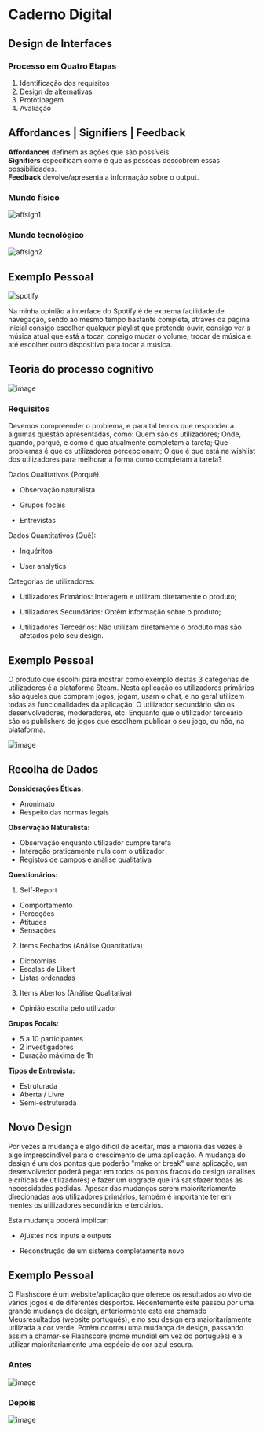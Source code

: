 # Caderno Digital

## Design de Interfaces
### Processo em Quatro Etapas

1. Identificação dos requisitos
2. Design de alternativas
3. Prototipagem
4. Avaliação

## Affordances | Signifiers | Feedback

**Affordances** definem as ações que são possíveis.<br>
**Signifiers** especificam como é que as pessoas descobrem essas possibilidades.<br>
**Feedback** devolve/apresenta a informação sobre o output.

### Mundo físico
![affsign1](https://miro.medium.com/max/1400/0*2h7UWJMznXXgkiVO)

### Mundo tecnológico
![affsign2](https://miro.medium.com/max/1400/0*kSj4afkV7s5A_Qsr)

## Exemplo Pessoal

![spotify](https://user-images.githubusercontent.com/75588930/194862483-0cff4877-f2e1-460d-b7a9-1865622c86c5.png)

Na minha opinião a interface do Spotify é de extrema facilidade de navegação, sendo ao mesmo tempo bastante completa, através da página inicial consigo escolher qualquer
playlist que pretenda ouvir, consigo ver a música atual que está a tocar, consigo mudar o volume, trocar de música e até escolher outro dispositivo para tocar a música.

## Teoria do processo cognitivo

![image](https://user-images.githubusercontent.com/75588930/198400098-424e0dfc-8141-4ba5-9ca9-248a46d8c750.png)

### Requisitos

Devemos compreender o problema, e para tal temos que responder a algumas questão apresentadas, como:
Quem são os utilizadores; Onde, quando, porquê, e como é que atualmente completam a tarefa; Que problemas é que os utilizadores percepcionam; O que é que está na wishlist dos utilizadores para melhorar a forma como completam a tarefa?

Dados Qualitativos (Porquê):

- Observação naturalista

- Grupos focais

- Entrevistas

Dados Quantitativos (Quê):

- Inquéritos

- User analytics

Categorias de utilizadores:

- Utilizadores Primários: Interagem e utilizam diretamente o produto;

- Utilizadores Secundários: Obtêm informação sobre o produto;

- Utilizadores Terceários: Não utilizam diretamente o produto mas são afetados pelo seu design.

## Exemplo Pessoal

O produto que escolhi para mostrar como exemplo destas 3 categorias de utilizadores é a plataforma Steam. Nesta aplicação os utilizadores primários são aqueles que compram jogos, jogam, usam o chat, e no geral utilizem todas as funcionalidades da aplicação. O utilizador secundário são os desenvolvedores, moderadores, etc. Enquanto que o utilizador terceário são os publishers de jogos que escolhem publicar o seu jogo, ou não, na plataforma.

![image](https://user-images.githubusercontent.com/75588930/198403368-c4036dad-92be-413d-933f-811b07676be2.png)

## Recolha de Dados

**Considerações Éticas:**
- Anonimato
- Respeito das normas legais

**Observação Naturalista:**
- Observação enquanto utilizador cumpre tarefa
- Interação praticamente nula com o utilizador
- Registos de campos e análise qualitativa

**Questionários:**
1. Self-Report
  - Comportamento
  - Perceções
  - Atitudes
  - Sensações
  
2. Items Fechados (Análise Quantitativa)
  - Dicotomias
  - Escalas de Likert
  - Listas ordenadas
  
3. Items Abertos (Análise Qualitativa)
  - Opinião escrita pelo utilizador
 
**Grupos Focais:**
 - 5 a 10 participantes
 - 2 investigadores
 - Duração máxima de 1h

**Tipos de Entrevista:**
  - Estruturada
  - Aberta / Livre
  - Semi-estruturada

## Novo Design

Por vezes a mudança é algo difícil de aceitar, mas a maioria das vezes é algo imprescindível para o crescimento de uma aplicação. A mudança do design é um dos pontos que poderão "make or break" uma aplicação, um desenvolvedor poderá pegar em todos os pontos fracos do design (análises e críticas de utilizadores) e fazer um upgrade que irá satisfazer todas as necessidades pedidas.
Apesar das mudanças serem maioritariamente direcionadas aos utilizadores primários, também é importante ter em mentes os utilizadores secundários e terciários.

Esta mudança poderá implicar:

- Ajustes nos inputs e outputs

- Reconstrução de um sistema completamente novo

## Exemplo Pessoal

O Flashscore é um website/aplicação que oferece os resultados ao vivo de vários jogos e de diferentes desportos. Recentemente este passou por uma grande mudança de design, anteriormente este era chamado Meusresultados (website português), e no seu design era maioritariamente utilizada a cor verde. Porém ocorreu uma mudança de design, passando assim a chamar-se Flashscore (nome mundial em vez do português) e a utilizar maioritariamente uma espécie de cor azul escura.

### Antes
![image](https://user-images.githubusercontent.com/75588930/204255173-45e5a760-ebfd-4b21-a7d9-e84bee29bc98.png)

### Depois
![image](https://user-images.githubusercontent.com/75588930/204255334-5741f868-42bb-4be1-b8ea-cbdcb1bc1111.png)

